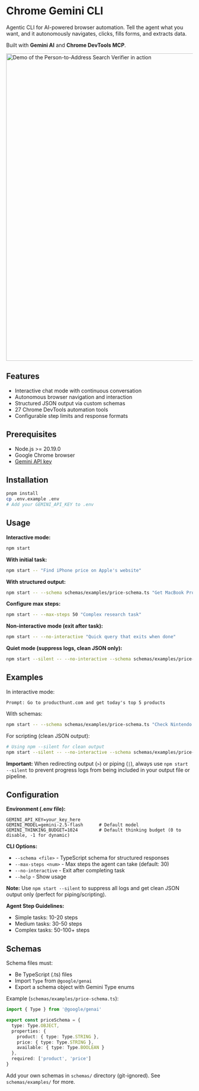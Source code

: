 # Chrome Gemini CLI

Agentic CLI for AI-powered browser automation. Tell the agent what you want, and it autonomously navigates, clicks, fills forms, and extracts data.

Built with **Gemini AI** and **Chrome DevTools MCP**.

<img src="assets/demo.gif" alt="Demo of the Person-to-Address Search Verifier in action" width="830" />

## Features

- Interactive chat mode with continuous conversation
- Autonomous browser navigation and interaction
- Structured JSON output via custom schemas
- 27 Chrome DevTools automation tools
- Configurable step limits and response formats

## Prerequisites

- Node.js >= 20.19.0
- Google Chrome browser
- [Gemini API key](https://aistudio.google.com/apikey)

## Installation

```bash
pnpm install
cp .env.example .env
# Add your GEMINI_API_KEY to .env
```

## Usage

**Interactive mode:**

```bash
npm start
```

**With initial task:**

```bash
npm start -- "Find iPhone price on Apple's website"
```

**With structured output:**

```bash
npm start -- --schema schemas/examples/price-schema.ts "Get MacBook Pro price"
```

**Configure max steps:**

```bash
npm start -- --max-steps 50 "Complex research task"
```

**Non-interactive mode (exit after task):**

```bash
npm start -- --no-interactive "Quick query that exits when done"
```

**Quiet mode (suppress logs, clean JSON only):**

```bash
npm start --silent -- --no-interactive --schema schemas/examples/price-schema.ts "Get Apple stock price"
```

## Examples

In interactive mode:

```
Prompt: Go to producthunt.com and get today's top 5 products
```

With schemas:

```bash
npm start -- --schema schemas/examples/price-schema.ts "Check Nintendo Switch price on Amazon"
```

For scripting (clean JSON output):

```bash
# Using npm --silent for clean output
npm start --silent -- --no-interactive --schema schemas/examples/price-schema.ts "Get Apple stock price" > output.json
```

**Important:** When redirecting output (`>`) or piping (`|`), always use `npm start --silent` to prevent progress logs from being included in your output file or pipeline.

## Configuration

**Environment (.env file):**

```env
GEMINI_API_KEY=your_key_here
GEMINI_MODEL=gemini-2.5-flash      # Default model
GEMINI_THINKING_BUDGET=1024        # Default thinking budget (0 to disable, -1 for dynamic)
```

**CLI Options:**

- `--schema <file>` - TypeScript schema for structured responses
- `--max-steps <num>` - Max steps the agent can take (default: 30)
- `--no-interactive` - Exit after completing task
- `--help` - Show usage

**Note:** Use `npm start --silent` to suppress all logs and get clean JSON output only (perfect for piping/scripting).

**Agent Step Guidelines:**

- Simple tasks: 10-20 steps
- Medium tasks: 30-50 steps
- Complex tasks: 50-100+ steps

## Schemas

Schema files must:

- Be TypeScript (.ts) files
- Import `Type` from `@google/genai`
- Export a schema object with Gemini Type enums

Example (`schemas/examples/price-schema.ts`):

```typescript
import { Type } from '@google/genai'

export const priceSchema = {
  type: Type.OBJECT,
  properties: {
    product: { type: Type.STRING },
    price: { type: Type.STRING },
    available: { type: Type.BOOLEAN }
  },
  required: ['product', 'price']
}
```

Add your own schemas in `schemas/` directory (git-ignored). See `schemas/examples/` for more.
